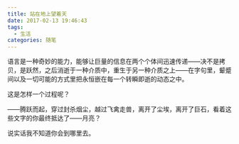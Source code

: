 ```yaml
---
title: 站在地上望着天
date: 2017-02-13 19:46:43
tags: 
  - 生活
categories: 随笔
---
```


语言是一种奇妙的能力，能够让巨量的信息在两个个体间迅速传递——决不是拷贝，是跃然，之后消逝于一种介质中，重生于另一种介质之上——在字句里，颦蹙间以及一切可能的方式里把永恒嵌在每一个转瞬即逝的动态之中。

这是怎样一个过程呢？

——腾跃而起，穿过封杀烟尘，越过飞禽走兽，离开了尘埃，离开了巨石，看着这些文字的你最终抵达了——月亮？

说实话我不知道你会到哪里去。